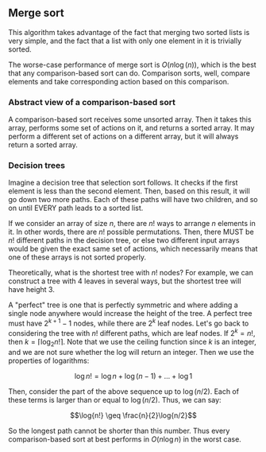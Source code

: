 ## Merge sort

This algorithm takes advantage of the fact that merging two sorted lists is very simple, and the fact that a list with only one element in it is trivially sorted.

The worse-case performance of merge sort is $O(n\log(n))$, which is the best that any comparison-based sort can do. Comparison sorts, well, compare elements and take corresponding action based on this comparison.

### Abstract view of a comparison-based sort

A comparison-based sort receives some unsorted array. Then it takes this array, performs some set of actions on it, and returns a sorted array. It may perform a different set of actions on a different array, but it will always return a sorted array.

### Decision trees

Imagine a decision tree that selection sort follows. It checks if the first element is less than the second element. Then, based on this result, it will go down two more paths. Each of these paths will have two children, and so on until EVERY path leads to a sorted list.

If we consider an array of size $n$, there are $n!$ ways to arrange $n$ elements in it. In other words, there are $n!$ possible permutations. Then, there MUST be $n!$ different paths in the decision tree, or else two different input arrays would be given the exact same set of actions, which necessarily means that one of these arrays is not sorted properly.

Theoretically, what is the shortest tree with $n!$ nodes? For example, we can construct a tree with 4 leaves in several ways, but the shortest tree will have height 3.

A "perfect" tree is one that is perfectly symmetric and where adding a single node anywhere would increase the height of the tree. A perfect tree must have $2^{k+1}-1$ nodes, while there are $2^k$ leaf nodes. Let's go back to considering the tree with $n!$ different paths, which are leaf nodes. If $2^k=n!$, then $k = \left \lceil{\log_{2}{n!}} \right \rceil$. Note that we use the ceiling function since $k$ is an integer, and we are not sure whether the log will return an integer. Then we use the properties of logarithms:

$$\log{n!}=\log{n}+\log{(n-1)}+...+\log{1}$$

Then, consider the part of the above sequence up to $\log{(n/2)}$. Each of these terms is larger than or equal to $\log{(n/2)}$. Thus, we can say:

$$\log{n!} \geq \frac{n}{2}\log{n/2}$$

So the longest path cannot be shorter than this number. Thus every comparison-based sort at best performs in $O(n\log n)$ in the worst case.